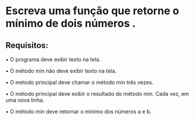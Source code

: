 # Escreva uma função que retorne o mínimo de dois números .
## Requisitos:
• O programa deve exibir texto na tela.

• O método min não deve exibir texto na tela.

• O método principal deve chamar o método min três vezes.

• O método principal deve exibir o resultado do método min. Cada vez, em uma nova linha.

• O método min deve retornar o mínimo dos números a e b.
